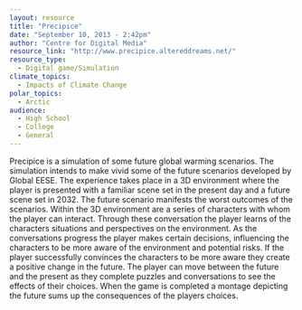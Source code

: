 ```yaml
---
layout: resource
title: "Precipice"
date: "September 10, 2013 - 2:42pm"
author: "Centre for Digital Media"
resource_link: "http://www.precipice.altereddreams.net/"
resource_type:
  - Digital game/Simulation
climate_topics:
  - Impacts of Climate Change
polar_topics:
  - Arctic
audience:
  - High School
  - College
  - General
---
```


Precipice is a simulation of some future global warming scenarios. The simulation intends to make vivid some of the future scenarios developed by Global EESE. The experience takes place in a 3D environment where the player is presented with a familiar scene set in the present day and a future scene set in 2032.
The future scenario manifests the worst outcomes of the scenarios.  Within the 3D environment are a series of characters with whom the player can interact. Through these conversation the player learns of the characters situations and perspectives on the environment. As the conversations progress the player makes certain decisions, influencing the characters to be more aware of the environment and potential risks.  If the player successfully convinces the characters to be more aware they create a positive change in the future. The player can move between the future and the present as they complete puzzles and conversations to see the effects of their choices. When the game is completed a montage depicting the future sums up the consequences of the players choices.